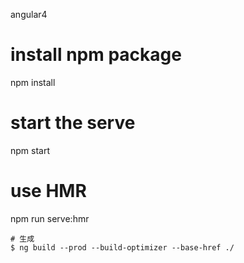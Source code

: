 angular4 
# install npm package
npm install

# start the serve
npm start

# use HMR
npm run serve:hmr
```
# 生成
$ ng build --prod --build-optimizer --base-href ./



